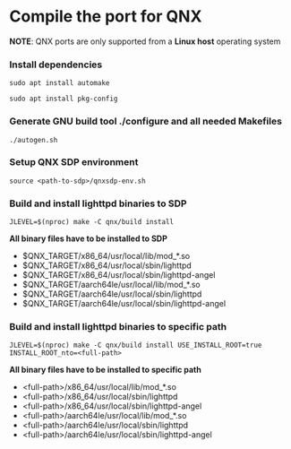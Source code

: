 # Compile the port for QNX

**NOTE**: QNX ports are only supported from a **Linux host** operating system

### Install dependencies

`sudo apt install automake`

`sudo apt install pkg-config`

### Generate GNU build tool ./configure and all needed Makefiles

`./autogen.sh`

### Setup QNX SDP environment

`source <path-to-sdp>/qnxsdp-env.sh`

### Build and install lighttpd binaries to SDP

`JLEVEL=$(nproc) make -C qnx/build install`

**All binary files have to be installed to SDP**
* $QNX_TARGET/x86_64/usr/local/lib/mod_*.so
* $QNX_TARGET/x86_64/usr/local/sbin/lighttpd
* $QNX_TARGET/x86_64/usr/local/sbin/lighttpd-angel
* $QNX_TARGET/aarch64le/usr/local/lib/mod_*.so
* $QNX_TARGET/aarch64le/usr/local/sbin/lighttpd
* $QNX_TARGET/aarch64le/usr/local/sbin/lighttpd-angel

### Build and install lighttpd binaries to specific path

`JLEVEL=$(nproc) make -C qnx/build install USE_INSTALL_ROOT=true INSTALL_ROOT_nto=<full-path>`

**All binary files have to be installed to specific path**
* \<full-path\>/x86_64/usr/local/lib/mod_*.so
* \<full-path\>/x86_64/usr/local/sbin/lighttpd
* \<full-path\>/x86_64/usr/local/sbin/lighttpd-angel
* \<full-path\>/aarch64le/usr/local/lib/mod_*.so
* \<full-path\>/aarch64le/usr/local/sbin/lighttpd
* \<full-path\>/aarch64le/usr/local/sbin/lighttpd-angel
